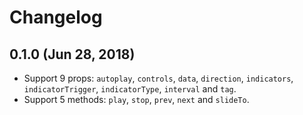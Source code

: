 # Changelog

## 0.1.0 (Jun 28, 2018)

- Support 9 props: `autoplay`, `controls`, `data`, `direction`, `indicators`, `indicatorTrigger`, `indicatorType`, `interval` and `tag`.
- Support 5 methods: `play`, `stop`, `prev`, `next` and `slideTo`.
